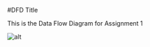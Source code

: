 #DFD Title

This is the Data Flow Diagram for Assignment 1  

![alt](https://cloud.githubusercontent.com/assets/21317448/19049755/53527818-8971-11e6-9d1c-a9f43b47f63e.png)

